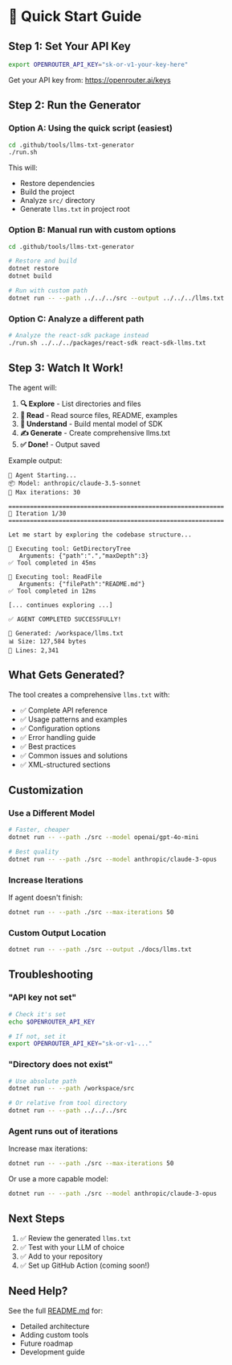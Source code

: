 # 🚀 Quick Start Guide

## Step 1: Set Your API Key

```bash
export OPENROUTER_API_KEY="sk-or-v1-your-key-here"
```

Get your API key from: https://openrouter.ai/keys

## Step 2: Run the Generator

### Option A: Using the quick script (easiest)

```bash
cd .github/tools/llms-txt-generator
./run.sh
```

This will:
- Restore dependencies
- Build the project
- Analyze `src/` directory
- Generate `llms.txt` in project root

### Option B: Manual run with custom options

```bash
cd .github/tools/llms-txt-generator

# Restore and build
dotnet restore
dotnet build

# Run with custom path
dotnet run -- --path ../../../src --output ../../../llms.txt
```

### Option C: Analyze a different path

```bash
# Analyze the react-sdk package instead
./run.sh ../../../packages/react-sdk react-sdk-llms.txt
```

## Step 3: Watch It Work!

The agent will:

1. **🔍 Explore** - List directories and files
2. **📖 Read** - Read source files, README, examples
3. **🧠 Understand** - Build mental model of SDK
4. **✍️ Generate** - Create comprehensive llms.txt
5. **✅ Done!** - Output saved

Example output:
```
🤖 Agent Starting...
📦 Model: anthropic/claude-3.5-sonnet
🔄 Max iterations: 30

============================================================
🔄 Iteration 1/30
============================================================

Let me start by exploring the codebase structure...

🔧 Executing tool: GetDirectoryTree
   Arguments: {"path":".","maxDepth":3}
✅ Tool completed in 45ms

🔧 Executing tool: ReadFile
   Arguments: {"filePath":"README.md"}
✅ Tool completed in 12ms

[... continues exploring ...]

✅ AGENT COMPLETED SUCCESSFULLY!

📄 Generated: /workspace/llms.txt
📊 Size: 127,584 bytes
📏 Lines: 2,341
```

## What Gets Generated?

The tool creates a comprehensive `llms.txt` with:

- ✅ Complete API reference
- ✅ Usage patterns and examples
- ✅ Configuration options
- ✅ Error handling guide
- ✅ Best practices
- ✅ Common issues and solutions
- ✅ XML-structured sections

## Customization

### Use a Different Model

```bash
# Faster, cheaper
dotnet run -- --path ./src --model openai/gpt-4o-mini

# Best quality
dotnet run -- --path ./src --model anthropic/claude-3-opus
```

### Increase Iterations

If agent doesn't finish:

```bash
dotnet run -- --path ./src --max-iterations 50
```

### Custom Output Location

```bash
dotnet run -- --path ./src --output ./docs/llms.txt
```

## Troubleshooting

### "API key not set"
```bash
# Check it's set
echo $OPENROUTER_API_KEY

# If not, set it
export OPENROUTER_API_KEY="sk-or-v1-..."
```

### "Directory does not exist"
```bash
# Use absolute path
dotnet run -- --path /workspace/src

# Or relative from tool directory
dotnet run -- --path ../../../src
```

### Agent runs out of iterations

Increase max iterations:
```bash
dotnet run -- --path ./src --max-iterations 50
```

Or use a more capable model:
```bash
dotnet run -- --path ./src --model anthropic/claude-3-opus
```

## Next Steps

1. ✅ Review the generated `llms.txt`
2. ✅ Test with your LLM of choice
3. ✅ Add to your repository
4. ✅ Set up GitHub Action (coming soon!)

## Need Help?

See the full [README.md](README.md) for:
- Detailed architecture
- Adding custom tools
- Future roadmap
- Development guide
